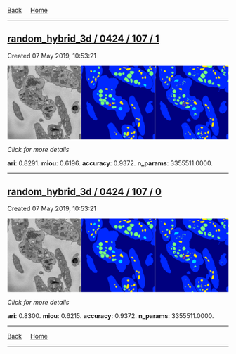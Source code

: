 
[Back](..)&nbsp;&nbsp;&nbsp;&nbsp;&nbsp;[Home](https://leapmanlab.github.io/snapshots)

---

<div class="summary"><a href="1"><h2>random_hybrid_3d / 0424 / 107 / 1</h2></a><p>Created 07 May 2019, 10:53:21
</p><a href="1"><img src="1/media/summary.png" align="center"></a><p>
<i>Click for more details</i>
</p></div>

**ari**: 0.8291. **miou**: 0.6196. **accuracy**: 0.9372. **n_params**: 3355511.0000. 

---

<div class="summary"><a href="0"><h2>random_hybrid_3d / 0424 / 107 / 0</h2></a><p>Created 07 May 2019, 10:53:21
</p><a href="0"><img src="0/media/summary.png" align="center"></a><p>
<i>Click for more details</i>
</p></div>

**ari**: 0.8300. **miou**: 0.6215. **accuracy**: 0.9372. **n_params**: 3355511.0000. 

---

[Back](..)&nbsp;&nbsp;&nbsp;&nbsp;&nbsp;[Home](https://leapmanlab.github.io/snapshots)

---